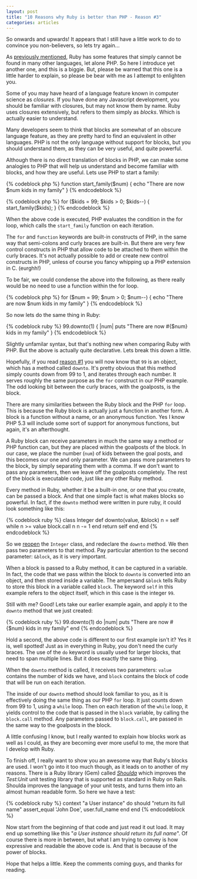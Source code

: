 ```yaml
--- 
layout: post
title: "10 Reasons why Ruby is better than PHP - Reason #3"
categories: articles
---
```

<p>So onwards and upwards! It appears that I still have a little work to do to convince you non-believers, so lets try again...</p>

<p>As <a href="http://developingwithstyle.com/articles/2009/05/21/10-reasons-why-ruby-is-better-than-php-reason-2.html">previously mentioned</a>, Ruby has some features that simply cannot be found in many other languages, let alone PHP. So here I introduce yet another one, and this is a biggie. But, please be warned that this one is a little harder to explain, so please be bear with me as I attempt to enlighten you.</p>

<p>Some of you may have heard of a language feature known in computer science as <em>closures</em>. If you have done any Javascript development, you should be familiar with closures, but may not know them by name. Ruby uses closures extensively, but refers to them simply as <em>blocks</em>. Which is actually easier to understand.</p>

<p>Many developers seem to think that blocks are somewhat of an obscure language feature, as they are pretty hard to find an equivalent in other languages. PHP is not the only language without support for blocks, but you should understand them, as they can be very useful, and quite powerful.</p>

<p>Although there is no direct translation of blocks in PHP, we can make some analogies to PHP that will help us understand and become familiar with blocks, and how they are useful. Lets use PHP to start a family:</p>

{% codeblock php %}
function start_family($num) {
  echo "There are now $num kids in my family"
}
{% endcodeblock %}

{% codeblock php %}
for ($kids = 99; $kids &gt; 0; $kids--) {
  start_family($kids);
}
{% endcodeblock %}

<p>When the above code is executed, PHP evaluates the condition in the for loop, which calls the <code>start_family</code> function on each iteration.</p>

<p>The <code>for</code> and <code>function</code> keywords are built-in constructs of PHP, in the same way that semi-colons and curly braces are built-in. But there are very few control constructs in PHP that allow code to be attached to them within the curly braces. It's not actually possible to add or create new control constructs in PHP, unless of course you fancy whipping up a PHP extension in C. (eurghh!)</p>

<p>To be fair, we could condense the above into the following, as there really would be no need to use a function within the for loop.</p>

{% codeblock php %}
for ($num = 99; $num &gt; 0; $num--) {
  echo "There are now $num kids in my family"
}
{% endcodeblock %}

<p>So now lets do the same thing in Ruby:</p>

{% codeblock ruby %}
99.downto(1) { |num| puts "There are now #{$num} kids in my family" }
{% endcodeblock %}

<p>Slightly unfamilar syntax, but that's nothing new when comparing Ruby with PHP. But the above is actually quite declarative. Lets break this down a little.</p>

<p>Hopefully, if you read <a href="http://developingwithstyle.com/articles/2009/05/20/10-reasons-why-ruby-is-better-than-php-reason-1.html">reason #1</a> you will now know that <code>99</code> is an object, which has a method called <code>downto</code>. It's pretty obvious that this method simply counts down from 99 to 1, and iterates through each number. It serves roughly the same purpose as the <code>for</code> construct in our PHP example. The odd looking bit between the curly braces, with the goalposts, is the block.</p>

<p>There are many similarities between the Ruby block and the PHP <code>for</code> loop. This is because the Ruby block is actually just a function in another form. A block is a function without a name, or an anonymous function. Yes I know PHP 5.3 will include some sort of support for anonymous functions, but again, it's an afterthought.</p>

<p>A Ruby block can receive parameters in much the same way a method or PHP function can, but they are placed within the goalposts of the block. In our case, we place the number (<code>num</code>) of kids between the goal posts, and this becomes our one and only parameter. We can pass more parameters to the block, by simply separating them with a comma. If we don't want to pass any parameters, then we leave off the goalposts completely. The rest of the block is executable code, just like any other Ruby method.</p>

<p>Every method in Ruby, whether it be a built-in one, or one that you create, can be passed a block. And that one simple fact is what makes blocks so powerful. In fact, if the <code>downto</code> method were written in pure ruby, it could look something like this:</p>

{% codeblock ruby %}
class Integer
  def downto(value, &block)
    n = self
    while n >= value
      block.call n
      n -= 1
    end
    return self
  end
end
{% endcodeblock %}

<p>So we <a href="http://developingwithstyle.com/articles/2009/05/21/10-reasons-why-ruby-is-better-than-php-reason-2.html">reopen</a> the <code>Integer</code> class, and redeclare the <code>downto</code> method. We then pass two parameters to that method. Pay particular attention to the second parameter: <code>&block</code>, as it is very important.</p>

<p>When a block is passed to a Ruby method, it can be captured in a variable. In fact, the code that we pass within the block to <code>downto</code> is converted into an object, and then stored inside a variable. The ampersand <code>&block</code> tells Ruby to store this block in a variable called <code>block</code>. The keyword <code>self</code> in this example refers to the object itself, which in this case is the integer <code>99</code>.</p>

<p>Still with me? Good! Lets take our earlier example again, and apply it to the <code>downto</code> method that we just created:</p>

{% codeblock ruby %}
99.downto(1) do |num|
  puts "There are now #{$num} kids in my family"
end
{% endcodeblock %}

<p>Hold a second, the above code is different to our first example isn't it? Yes it is, well spotted! Just as in everything in Ruby, you don't need the curly braces. The use of the <code>do</code> keyword is usually used for larger blocks, that need to span multiple lines. But it does exactly the same thing.</p>

<p>When the <code>downto</code> method is called, it receives two parameters: <code>value</code> contains the number of kids we have, and <code>block</code> contains the block of code that will be run on each iteration.</p>

<p>The inside of our <code>downto</code> method should look familiar to you, as it is effectively doing the same thing as our PHP <code>for</code> loop. It just counts down from 99 to 1, using a <code>while</code> loop. Then on each iteration of the <code>while</code> loop, it yields control to the code that is passed in the <code>block</code> variable, by calling the <code>block.call</code> method. Any parameters passed to <code>block.call</code>, are passed in the same way to the goalposts in the block.</p>

<p>A little confusing I know, but I really wanted to explain how blocks work as well as I could, as they are becoming ever more useful to me, the more that I develop with Ruby.</p>

<p>To finish off, I really want to show you an awesome way that Ruby's blocks are used. I won't go into it too much though, as it leads on to another of my reasons. There is a Ruby library (Gem) called <em><a href="http://www.thoughtbot.com/projects/shoulda/">Shoulda</a></em> which improves the <em>Test:Unit</em> unit testing library that is supported as standard in Ruby on Rails. Shoulda improves the language of your unit tests, and turns them into an almost human readable form. So here we have a test:</p>

{% codeblock ruby %}
context "a User instance" do
  should "return its full name"
    assert_equal 'John Doe', user.full_name
  end
end
{% endcodeblock %}

<p>Now start from the beginning of that code and just read it out load. It may end up something like this "<em>a User instance should return its full name</em>". Of course there is more in between, but what I am trying to convey is how expressive and readable the above code is. And that is because of the power of blocks.</p>

<p>Hope that helps a little. Keep the comments coming guys, and thanks for reading.</p>
